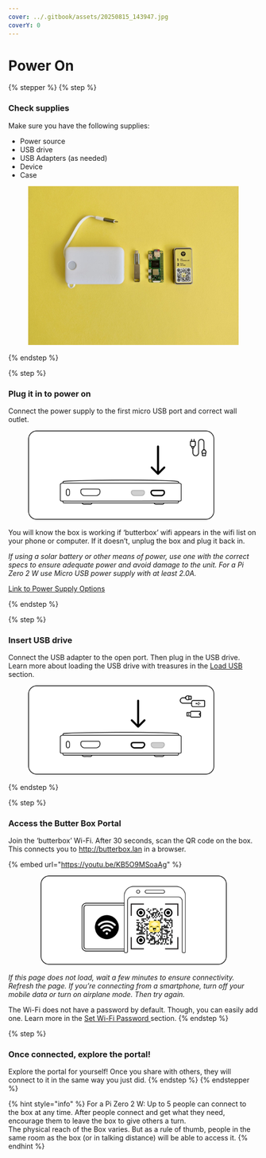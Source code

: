 ```yaml
---
cover: ../.gitbook/assets/20250815_143947.jpg
coverY: 0
---
```


# Power On

{% stepper %}
{% step %}
### Check supplies

Make sure you have the following supplies:

* Power source
* USB drive
* USB Adapters (as needed)
* Device
* Case

<figure><img src="../.gitbook/assets/signal-2025-08-21-140334_003.jpeg" alt=""><figcaption></figcaption></figure>
{% endstep %}

{% step %}
### Plug it in to power on

Connect the power supply to the first micro USB port and correct wall outlet.

<figure><img src="../.gitbook/assets/1.png" alt="" width="375"><figcaption></figcaption></figure>

You will know the box is working if ‘butterbox’ wifi appears in the wifi list on your phone or computer. If it doesn’t, unplug the box and plug it back in.



_If using a solar battery or other means of power, use one with the correct specs to ensure adequate power and avoid damage to the unit. For a Pi Zero 2 W use Micro USB power supply with at least 2.0A._

[Link to Power Supply Options](../build-a-box/power-supply.md)


{% endstep %}

{% step %}
### Insert USB drive

Connect the USB adapter to the open port. Then plug in the USB drive. Learn more about loading the USB drive with treasures in the [Load USB](load-usb.md) section.

<figure><img src="../.gitbook/assets/2.png" alt="" width="375"><figcaption></figcaption></figure>
{% endstep %}

{% step %}
### Access the Butter Box Portal

Join the ‘butterbox’ Wi-Fi. After 30 seconds, scan the QR code on the box. This connects you to http://butterbox.lan in a browser.

{% embed url="https://youtu.be/KB5O9MSoaAg" %}

<div align="center"><figure><img src="../.gitbook/assets/qr code.png" alt="" width="375"><figcaption></figcaption></figure></div>

_If this page does not load, wait a few minutes to ensure connectivity. Refresh the page. If you’re connecting from a smartphone, turn off your mobile data or turn on airplane mode. Then try again._

The Wi-Fi does not have a password by default. Though, you can easily add one. Learn more in the [Set Wi-Fi Password ](set-wifi-password.md)section.
{% endstep %}

{% step %}
### Once connected, explore the portal!

Explore the portal for yourself! Once you share with others, they will connect to it in the same way you just did.
{% endstep %}
{% endstepper %}

{% hint style="info" %}
For a Pi Zero 2 W: Up to 5 people can connect to the box at any time. After people connect and get what they need, encourage them to leave the box to give others a turn.\
The physical reach of the Box varies. But as a rule of thumb, people in the same room as the box (or in talking distance) will be able to access it.
{% endhint %}
